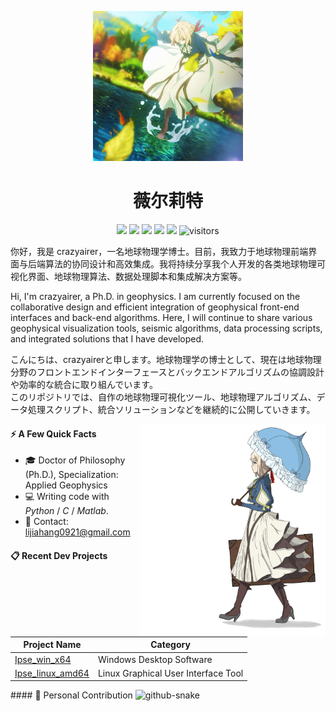 <p align="center">
  <img src="https://raw.githubusercontent.com/crazyairer/crazyairer/main/icon/avatar.jpg" width="240" />
</p>
<h1 align="center">薇尔莉特</h1>

<p align="center">
  <img src="https://img.shields.io/badge/crazyairer-000000?style=flat-square&logo=github" />
  <img src="https://img.shields.io/badge/Windows-0078D6?style=flat-square&logo=windows&logoColor=white" />
  <img src="https://img.shields.io/badge/Linux-orange?style=flat-square&logo=linux" />
  <img src="https://img.shields.io/badge/Python-3CB371?style=flat-square&logo=python&logoColor=white" />
  <img src="https://img.shields.io/badge/Matlab-0076A8?style=flat-square&logo=mathworks&logoColor=white" />
  <img src="https://visitor-badge.laobi.icu/badge?page_id=crazyairer.crazyairer" alt="visitors"/>
</p>

<p align="center">

你好，我是 crazyairer，一名地球物理学博士。目前，我致力于地球物理前端界面与后端算法的协同设计和高效集成。我将持续分享我个人开发的各类地球物理可视化界面、地球物理算法、数据处理脚本和集成解决方案等。<br>

Hi, I'm crazyairer, a Ph.D. in geophysics. I am currently focused on the collaborative design and efficient integration of geophysical front-end interfaces and back-end algorithms. Here, I will continue to share various geophysical visualization tools, seismic algorithms, data processing scripts, and integrated solutions that I have developed.<br>

こんにちは、crazyairerと申します。地球物理学の博士として、現在は地球物理分野のフロントエンドインターフェースとバックエンドアルゴリズムの協調設計や効率的な統合に取り組んでいます。<br>
このリポジトリでは、自作の地球物理可視化ツール、地球物理アルゴリズム、データ処理スクリプト、統合ソリューションなどを継続的に公開していきます。
</p>

<p align="right">
  <img height="340px" src="https://raw.githubusercontent.com/crazyairer/crazyairer/main/icon/right_pic.png" align="right" alt="Violet">
</p>

#### ⚡ A Few Quick Facts

+ 🎓 Doctor of Philosophy (Ph.D.), Specialization: Applied Geophysics  
+ 💻 Writing code with *Python* / *C* / *Matlab*.  
+ 📨 Contact: [lijiahang0921@gmail.com](mailto:lijiahang0921@gmail.com)  

#### 📋 Recent Dev Projects

| Project Name              | Category                      |
|---------------------------|-------------------------------|
| [Ipse_win_x64](#)         | Windows Desktop Software              |
| [Ipse_linux_amd64](#)     | Linux Graphical User Interface Tool |

</h1>
#### 🐍 Personal Contribution
<picture>
  <source media="(prefers-color-scheme: dark)" srcset="https://crazyairer.github.io/crazyairer/github-snake-dark.svg" />
  <source media="(prefers-color-scheme: light)" srcset="https://crazyairer.github.io/crazyairer/github-snake.svg" />
  <img alt="github-snake" src="https://crazyairer.github.io/crazyairer/github-snake.svg" />
</picture>

